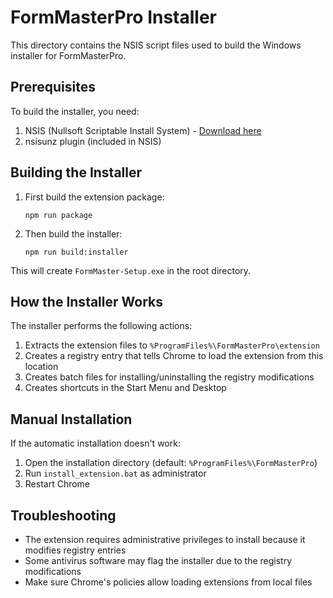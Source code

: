 # FormMasterPro Installer

This directory contains the NSIS script files used to build the Windows installer for FormMasterPro.

## Prerequisites

To build the installer, you need:

1. NSIS (Nullsoft Scriptable Install System) - [Download here](https://nsis.sourceforge.io/Download)
2. nsisunz plugin (included in NSIS)

## Building the Installer

1. First build the extension package:
   ```
   npm run package
   ```

2. Then build the installer:
   ```
   npm run build:installer
   ```

This will create `FormMaster-Setup.exe` in the root directory.

## How the Installer Works

The installer performs the following actions:

1. Extracts the extension files to `%ProgramFiles%\FormMasterPro\extension`
2. Creates a registry entry that tells Chrome to load the extension from this location
3. Creates batch files for installing/uninstalling the registry modifications
4. Creates shortcuts in the Start Menu and Desktop

## Manual Installation

If the automatic installation doesn't work:

1. Open the installation directory (default: `%ProgramFiles%\FormMasterPro`)
2. Run `install_extension.bat` as administrator
3. Restart Chrome

## Troubleshooting

- The extension requires administrative privileges to install because it modifies registry entries
- Some antivirus software may flag the installer due to the registry modifications
- Make sure Chrome's policies allow loading extensions from local files
